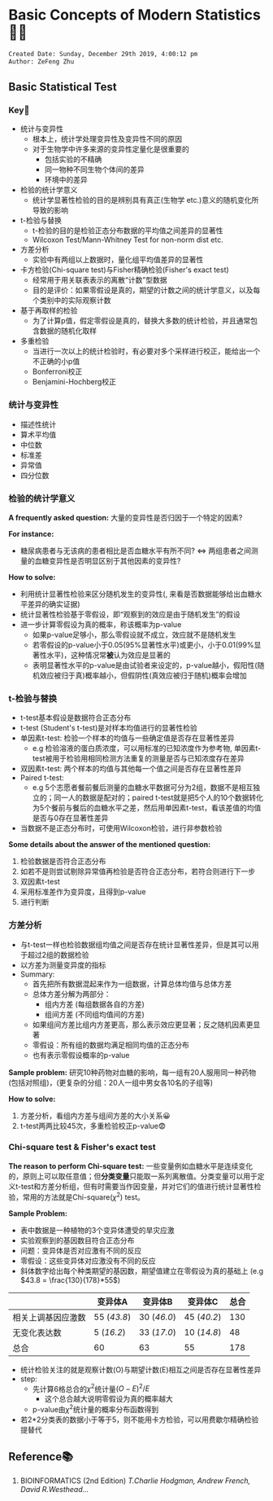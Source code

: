 # Basic Concepts of Modern Statistics🐱‍🏍

```txt
Created Date: Sunday, December 29th 2019, 4:00:12 pm
Author: ZeFeng Zhu
```

## Basic Statistical Test

### Key🎯

* 统计与变异性
  * 根本上，统计学处理变异性及变异性不同的原因
  * 对于生物学中许多来源的变异性定量化是很重要的
    * 包括实验的不精确
    * 同一物种不同生物个体间的差异
    * 环境中的差异
* 检验的统计学意义
  * 统计学显著性检验的目的是辨别具有真正(生物学 etc.)意义的随机变化所导致的影响
* t-检验与替换
  * t-检验的目的是检验正态分布数据的平均值之间差异的显著性
  * Wilcoxon Test/Mann-Whitney Test for non-norm dist etc.
* 方差分析
  * 实验中有两组以上数据时，量化组平均值差异的显著性
* 卡方检验(Chi-square test)与Fisher精确检验(Fisher's exact test)
  * 经常用于用关联表表示的离散“计数”型数据
  * 目的是评价：如果零假设是真的，期望的计数之间的统计学意义，以及每个类别中的实际观察计数
* 基于再取样的检验
  * 为了计算p值，假定零假设是真的，替换大多数的统计检验，并且通常包含数据的随机化取样
* 多重检验
  * 当进行一次以上的统计检验时，有必要对多个采样进行校正，能给出一个不正确的小p值
  * Bonferroni校正
  * Benjamini-Hochberg校正

### 统计与变异性

* 描述性统计
* 算术平均值
* 中位数
* 标准差
* 异常值
* 四分位数

### 检验的统计学意义

__A frequently asked question:__ 大量的变异性是否归因于一个特定的因素?

__For instance:__

* 糖尿病患者与无该病的患者相比是否血糖水平有所不同? $\Leftrightarrow$ 两组患者之间测量的血糖变异性是否明显区别于其他因素的变异性?

__How to solve:__

* 利用统计显著性检验来区分随机发生的变异性(, 来看是否数据能够给出血糖水平差异的确实证据)
* 统计显著性检验基于零假设，即“观察到的效应是由于随机发生”的假设
* 进一步计算零假设为真的概率，称该概率为p-value
  * 如果p-value足够小，那么零假设就不成立，效应就不是随机发生
  * 若零假设的p-value小于0.05(95%显著性水平)或更小，小于0.01(99%显著性水平)，这种情况常**被**认为效应是显著的
  * 表明显著性水平的p-value是由试验者来设定的，p-value越小，假阳性(随机效应被归于真)概率越小，但假阴性(真效应被归于随机)概率会增加

### t-检验与替换

* t-test基本假设是数据符合正态分布
* t-test (Student's t-test)是对样本均值进行的显著性检验
* 单因素t-test: 检验一个样本的均值与一些确定值是否存在显著性差异
  * e.g 检验溶液的蛋白质浓度，可以用标准的已知浓度作为参考物, 单因素t-test被用于检验用相同检测方法重复的测量是否与已知浓度存在差异
* 双因素t-test: 两个样本的均值与其他每一个值之间是否存在显著性差异
* Paired t-test: 
  * e.g 5个志愿者餐前餐后测量的血糖水平数据可分为2组，数据不是相互独立的；同一人的数据是配对的；paired t-test就是把5个人的10个数据转化为5个餐前与餐后的血糖水平之差，然后用单因素t-test，看该差值的均值是否与0存在显著性差异
* 当数据不是正态分布时，可使用Wilcoxon检验，进行非参数检验

__Some details about the answer of the mentioned question:__

1. 检验数据是否符合正态分布
2. 如若不是则尝试剔除异常值再检验是否符合正态分布，若符合则进行下一步
3. 双因素t-test
4. 采用标准差作为变异度，且得到p-value
5. 进行判断

### 方差分析

* 与t-test一样也检验数据组均值之间是否存在统计显著性差异，但是其可以用于超过2组的数据检验
* 以方差为测量变异度的指标
* Summary:
  * 首先把所有数据混起来作为一组数据，计算总体均值与总体方差
  * 总体方差分解为两部分：
    * 组内方差 (每组数据各自的方差)
    * 组间方差 (不同组均值间的方差)
  * 如果组间方差比组内方差更高，那么表示效应更显著；反之随机因素更显著
  * 零假设：所有组的数据均满足相同均值的正态分布
  * 也有表示零假设概率的p-value

__Sample problem:__ 研究10种药物对血糖的影响，每一组有20人服用同一种药物(包括对照组)，(更复杂的分组：20人一组中男女各10名的子组等)

__How to solve:__

1. 方差分析，看组内方差与组间方差的大小关系😀
2. t-test两两比较45次，多重检验校正p-value😨

### Chi-square test & Fisher's exact test

__The reason to perform Chi-square test:__ 一些变量例如血糖水平是连续变化的，原则上可以取任意值；但**分类变量**只能取一系列离散值。分类变量可以用于定义t-test和方差分析组，但有时需要当作因变量，并对它们的值进行统计显著性检验，常用的方法就是Chi-square($\chi^{2}$) test。

__Sample Problem:__ 

* 表中数据是一种植物的3个变异体遭受的旱灾应激
* 实验观察到的基因数目符合正态分布
* 问题：变异体是否对应激有不同的反应
* 零假设：这些变异体对应激没有不同的反应
* 斜体数字给出每个种类期望的基因数，期望值建立在零假设为真的基础上 (e.g $43.8 = \frac{130}{178}*55$)

|   |变异体A|变异体B|变异体C|总合|
|---|---|---|---|---|
|相关上调基因应激数|55 (*43.8*)|30 (*46.0*)|45 (*40.2*)|130|
|无变化表达数|5 (*16.2*)|33 (*17.0*)|10 (*14.8*)|48|
|总合|60|63|55|178|

* 统计检验关注的就是观察计数(O)与期望计数(E)相互之间是否存在显著性差异
* step:
  * 先计算6格总合的$\chi^{2}$统计量$(O-E)^{2}/E$
    * 这个总合越大说明零假设为真的概率越大
  * p-value由$\chi^{2}$统计量的概率分布函数得到
* 若2*2分类表的数据小于等于5，则不能用卡方检验，可以用费歇尔精确检验提替代



## Reference📚

1. BIOINFORMATICS (2nd Edition) _T.Charlie Hodgman, Andrew French, David R.Westhead..._
